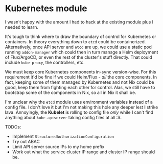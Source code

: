 # Kubernetes module

I wasn't happy with the amount I had to hack at the existing module plus I needed to learn.

It's tough to think where to draw the boundary of control for Kubernetes or containers.
In theory everything down to `etcd` could be containerized.
Alternatively, once API server and `etcd` are up,
we could use a static pod running `addon-manager` which could then in turn
manage a Helm deployment of Flux/ArgoCD, or even the rest of the cluster's stuff directly.
That could include `kube-proxy`, the controllers, etc.

We must keep core Kubernetes components in-sync version-wise.
For this requirement it'd be fine if we could Helm/Flux - *all* the core components.
In fact, keeping some of them managed by Kubernetes and not Nix could be good,
keep them from fighting each other for control.
Alas, we still have to bootstrap some of the components in Nix,
so all in Nix it shall be.

I'm unclear why the `etcd` module uses environment variables instead of a config file.
I don't love it but I'm not making this hole any deeper lest I strike lava.
Annoyingly, the **Kubelet** is rolling to config file *only* while I can't find anything
about `kube-apiserver` taking config files at all :S.

TODOs:

- Implement `StructuredAuthorizationConfiguration`
- Try out ABAC
- Limit API server source IPs to my home prefix
- Work out what the service cluster IP range and cluster IP range should be.
